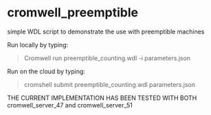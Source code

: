 # cromwell_preemptible

simple WDL script to demonstrate the use with preemptible machines

Run locally by typing:

> Cromwell run preemptible_counting.wdl -i parameters.json 

Run on the cloud by typing:

> cromshell submit preemptible_counting.wdl parameters.json 

THE CURRENT IMPLEMENTATION HAS BEEN TESTED WITH BOTH cromwell_server_47 and cromwell_server_51
